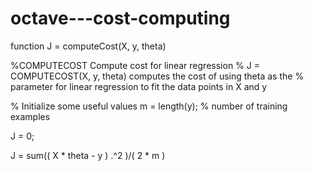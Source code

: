 # octave---cost-computing

function J = computeCost(X, y, theta)


%COMPUTECOST Compute cost for linear regression
%   J = COMPUTECOST(X, y, theta) computes the cost of using theta as the
%   parameter for linear regression to fit the data points in X and y

% Initialize some useful values
m = length(y); % number of training examples

J = 0;

J = sum(( X * theta - y ) .^2 )/( 2 * m )


